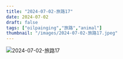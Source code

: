```yaml
---
title: "2024-07-02-旅路17"
date: 2024-07-02
draft: false
tags: ["oilpainging","旅路","animal"]
thumbnail: "/images/2024-07-02-旅路17.jpeg"
---
```


![2024-07-02-旅路17](/images/2024-07-02-旅路17.jpeg)